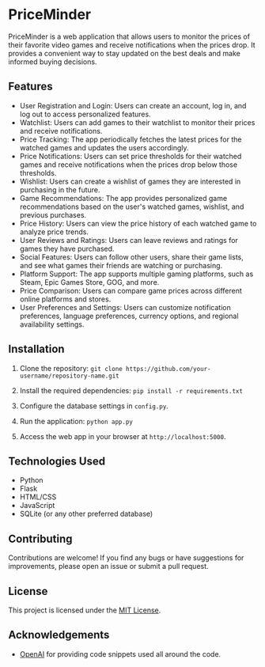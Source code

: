 # PriceMinder

PriceMinder is a web application that allows users to monitor the prices of their favorite video games and receive notifications when the prices drop. It provides a convenient way to stay updated on the best deals and make informed buying decisions.

## Features

- User Registration and Login: Users can create an account, log in, and log out to access personalized features.
- Watchlist: Users can add games to their watchlist to monitor their prices and receive notifications.
- Price Tracking: The app periodically fetches the latest prices for the watched games and updates the users accordingly.
- Price Notifications: Users can set price thresholds for their watched games and receive notifications when the prices drop below those thresholds.
- Wishlist: Users can create a wishlist of games they are interested in purchasing in the future.
- Game Recommendations: The app provides personalized game recommendations based on the user's watched games, wishlist, and previous purchases.
- Price History: Users can view the price history of each watched game to analyze price trends.
- User Reviews and Ratings: Users can leave reviews and ratings for games they have purchased.
- Social Features: Users can follow other users, share their game lists, and see what games their friends are watching or purchasing.
- Platform Support: The app supports multiple gaming platforms, such as Steam, Epic Games Store, GOG, and more.
- Price Comparison: Users can compare game prices across different online platforms and stores.
- User Preferences and Settings: Users can customize notification preferences, language preferences, currency options, and regional availability settings.

## Installation

1. Clone the repository:
   `git clone https://github.com/your-username/repository-name.git`
2. Install the required dependencies:
   `pip install -r requirements.txt`
3. Configure the database settings in `config.py`.

4. Run the application:
   `python app.py`
5. Access the web app in your browser at `http://localhost:5000`.

## Technologies Used

- Python
- Flask
- HTML/CSS
- JavaScript
- SQLite (or any other preferred database)

## Contributing

Contributions are welcome! If you find any bugs or have suggestions for improvements, please open an issue or submit a pull request.

## License

This project is licensed under the [MIT License](LICENSE).

## Acknowledgements

- [OpenAI](https://openai.com/) for providing code snippets used all around the code.
